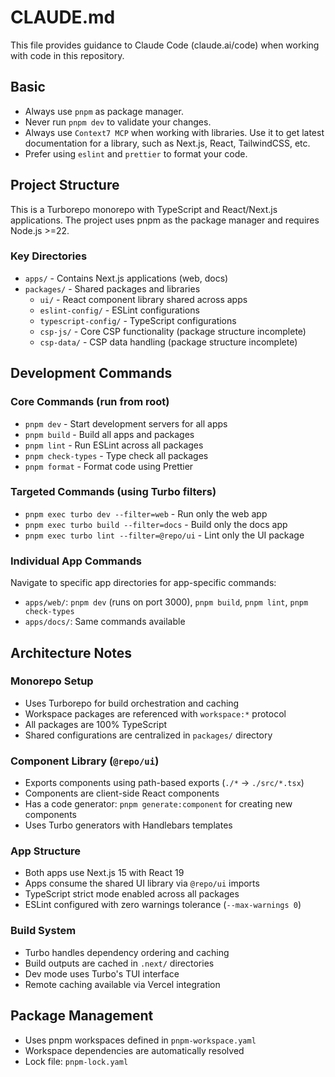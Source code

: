 # CLAUDE.md

This file provides guidance to Claude Code (claude.ai/code) when working with code in this repository.

## Basic

- Always use `pnpm` as package manager.
- Never run `pnpm dev` to validate your changes.
- Always use `Context7 MCP` when working with libraries. Use it to get latest documentation for a library, such as Next.js, React, TailwindCSS, etc.
- Prefer using `eslint` and `prettier` to format your code.

## Project Structure

This is a Turborepo monorepo with TypeScript and React/Next.js applications. The project uses pnpm as the package manager and requires Node.js >=22.

### Key Directories

- `apps/` - Contains Next.js applications (web, docs)
- `packages/` - Shared packages and libraries
  - `ui/` - React component library shared across apps
  - `eslint-config/` - ESLint configurations
  - `typescript-config/` - TypeScript configurations
  - `csp-js/` - Core CSP functionality (package structure incomplete)
  - `csp-data/` - CSP data handling (package structure incomplete)

## Development Commands

### Core Commands (run from root)

- `pnpm dev` - Start development servers for all apps
- `pnpm build` - Build all apps and packages
- `pnpm lint` - Run ESLint across all packages
- `pnpm check-types` - Type check all packages
- `pnpm format` - Format code using Prettier

### Targeted Commands (using Turbo filters)

- `pnpm exec turbo dev --filter=web` - Run only the web app
- `pnpm exec turbo build --filter=docs` - Build only the docs app
- `pnpm exec turbo lint --filter=@repo/ui` - Lint only the UI package

### Individual App Commands

Navigate to specific app directories for app-specific commands:

- `apps/web/`: `pnpm dev` (runs on port 3000), `pnpm build`, `pnpm lint`, `pnpm check-types`
- `apps/docs/`: Same commands available

## Architecture Notes

### Monorepo Setup

- Uses Turborepo for build orchestration and caching
- Workspace packages are referenced with `workspace:*` protocol
- All packages are 100% TypeScript
- Shared configurations are centralized in `packages/` directory

### Component Library (`@repo/ui`)

- Exports components using path-based exports (`./*` → `./src/*.tsx`)
- Components are client-side React components
- Has a code generator: `pnpm generate:component` for creating new components
- Uses Turbo generators with Handlebars templates

### App Structure

- Both apps use Next.js 15 with React 19
- Apps consume the shared UI library via `@repo/ui` imports
- TypeScript strict mode enabled across all packages
- ESLint configured with zero warnings tolerance (`--max-warnings 0`)

### Build System

- Turbo handles dependency ordering and caching
- Build outputs are cached in `.next/` directories
- Dev mode uses Turbo's TUI interface
- Remote caching available via Vercel integration

## Package Management

- Uses pnpm workspaces defined in `pnpm-workspace.yaml`
- Workspace dependencies are automatically resolved
- Lock file: `pnpm-lock.yaml`
